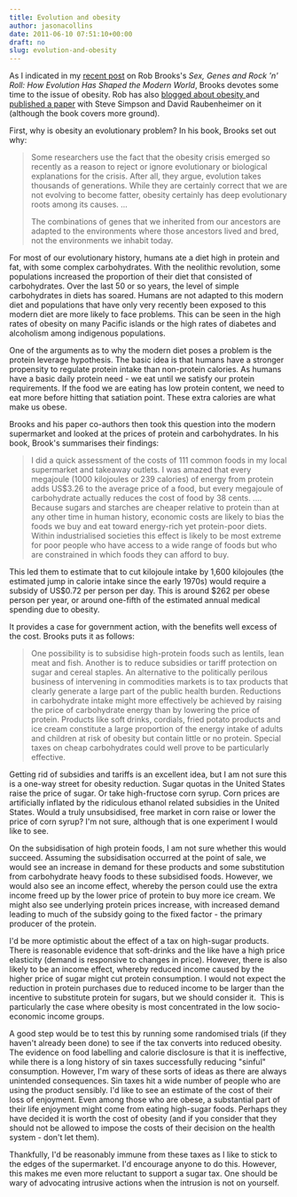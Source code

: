 ```yaml
---
title: Evolution and obesity
author: jasonacollins
date: 2011-06-10 07:51:10+00:00
draft: no
slug: evolution-and-obesity
---
```


As I indicated in my [recent post](https://www.jasoncollins.blog//brookss-sex-genes-rock-n-roll/) on Rob Brooks's *Sex, Genes and Rock 'n' Roll: How Evolution Has Shaped the Modern World*, Brooks devotes some time to the issue of obesity. Rob has also [blogged about obesity ](http://www.robbrooks.net/rob-brooks/1266)and [published a paper](https://doi.org/10.1111/j.1467-789X.2010.00733.x) with Steve Simpson and David Raubenheimer on it (although the book covers more ground).

First, why is obesity an evolutionary problem? In his book, Brooks set out why:


<blockquote>Some researchers use the fact that the obesity crisis emerged so recently as a reason to reject or ignore evolutionary or biological explanations for the crisis. After all, they argue, evolution takes thousands of generations. While they are certainly correct that we are not evolving to become fatter, obesity certainly has deep evolutionary roots among its causes. ...

The combinations of genes that we inherited from our ancestors are adapted to the environments where those ancestors lived and bred, not the environments we inhabit today.</blockquote>


For most of our evolutionary history, humans ate a diet high in protein and fat, with some complex carbohydrates. With the neolithic revolution, some populations increased the proportion of their diet that consisted of carbohydrates. Over the last 50 or so years, the level of simple carbohydrates in diets has soared. Humans are not adapted to this modern diet and populations that have only very recently been exposed to this modern diet are more likely to face problems. This can be seen in the high rates of obesity on many Pacific islands or the high rates of diabetes and alcoholism among indigenous populations.

One of the arguments as to why the modern diet poses a problem is the protein leverage hypothesis. The basic idea is that humans have a stronger propensity to regulate protein intake than non-protein calories. As humans have a basic daily protein need - we eat until we satisfy our protein requirements. If the food we are eating has low protein content, we need to eat more before hitting that satiation point. These extra calories are what make us obese.

Brooks and his paper co-authors then took this question into the modern supermarket and looked at the prices of protein and carbohydrates. In his book, Brook's summarises their findings:


<blockquote>I did a quick assessment of the costs of 111 common foods in my local supermarket and takeaway outlets. I was amazed that every megajoule (1000 kilojoules or 239 calories) of energy from protein adds US$3.26 to the average price of a food, but every megajoule of carbohydrate actually reduces the cost of food by 38 cents. .... Because sugars and starches are cheaper relative to protein than at any other time in human history, economic costs are likely to bias the foods we buy and eat toward energy-rich yet protein-poor diets. Within industrialised societies this effect is likely to be most extreme for poor people who have access to a wide range of foods but who are constrained in which foods they can afford to buy.</blockquote>


This led them to estimate that to cut kilojoule intake by 1,600 kilojoules (the estimated jump in calorie intake since the early 1970s) would require a subsidy of US$0.72 per person per day. This is around $262 per obese person per year, or around one-fifth of the estimated annual medical spending due to obesity.

It provides a case for government action, with the benefits well excess of the cost. Brooks puts it as follows:


<blockquote>One possibility is to subsidise high-protein foods such as lentils, lean meat and fish. Another is to reduce subsidies or tariff protection on sugar and cereal staples. An alternative to the politically perilous business of intervening in commodities markets is to tax products that clearly generate a large part of the public health burden. Reductions in carbohydrate intake might more effectively be achieved by raising the price of carbohydrate energy than by lowering the price of protein. Products like soft drinks, cordials, fried potato products and ice cream constitute a large proportion of the energy intake of adults and children at risk of obesity but contain little or no protein. Special taxes on cheap carbohydrates could well prove to be particularly effective.</blockquote>


Getting rid of subsidies and tariffs is an excellent idea, but I am not sure this is a one-way street for obesity reduction. Sugar quotas in the United States raise the price of sugar. Or take high-fructose corn syrup. Corn prices are artificially inflated by the ridiculous ethanol related subsidies in the United States. Would a truly unsubsidised, free market in corn raise or lower the price of corn syrup? I'm not sure, although that is one experiment I would like to see.

On the subsidisation of high protein foods, I am not sure whether this would succeed. Assuming the subsidisation occurred at the point of sale, we would see an increase in demand for these products and some substitution from carbohydrate heavy foods to these subsidised foods. However, we would also see an income effect, whereby the person could use the extra income freed up by the lower price of protein to buy more ice cream. We might also see underlying protein prices increase, with increased demand leading to much of the subsidy going to the fixed factor - the primary producer of the protein.

I'd be more optimistic about the effect of a tax on high-sugar products. There is reasonable evidence that soft-drinks and the like have a high price elasticity (demand is responsive to changes in price). However, there is also likely to be an income effect, whereby reduced income caused by the higher price of sugar might cut protein consumption. I would not expect the reduction in protein purchases due to reduced income to be larger than the incentive to substitute protein for sugars, but we should consider it.  This is particularly the case where obesity is most concentrated in the low socio-economic income groups.

A good step would be to test this by running some randomised trials (if they haven't already been done) to see if the tax converts into reduced obesity. The evidence on food labelling and calorie disclosure is that it is ineffective, while there is a long history of sin taxes successfully reducing "sinful" consumption. However, I'm wary of these sorts of ideas as there are always unintended consequences. Sin taxes hit a wide number of people who are using the product sensibly. I'd like to see an estimate of the cost of their loss of enjoyment. Even among those who are obese, a substantial part of their life enjoyment might come from eating high-sugar foods. Perhaps they have decided it is worth the cost of obesity (and if you consider that they should not be allowed to impose the costs of their decision on the health system - don't let them).

Thankfully, I'd be reasonably immune from these taxes as I like to stick to the edges of the supermarket. I'd encourage anyone to do this. However, this makes me even more reluctant to support a sugar tax. One should be wary of advocating intrusive actions when the intrusion is not on yourself.

